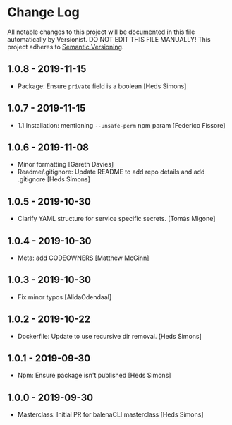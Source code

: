 # Change Log

All notable changes to this project will be documented in this file
automatically by Versionist. DO NOT EDIT THIS FILE MANUALLY!
This project adheres to [Semantic Versioning](http://semver.org/).

## 1.0.8 - 2019-11-15

* Package: Ensure `private` field is a boolean [Heds Simons]

## 1.0.7 - 2019-11-15

* 1.1 Installation: mentioning `--unsafe-perm` npm param [Federico Fissore]

## 1.0.6 - 2019-11-08

* Minor formatting [Gareth Davies]
* Readme/.gitignore: Update README to add repo details and add .gitignore [Heds Simons]

## 1.0.5 - 2019-10-30

* Clarify YAML structure for service specific secrets. [Tomás Migone]

## 1.0.4 - 2019-10-30

* Meta: add CODEOWNERS [Matthew McGinn]

## 1.0.3 - 2019-10-30

* Fix minor typos [AlidaOdendaal]

## 1.0.2 - 2019-10-22

* Dockerfile: Update to use recursive dir removal. [Heds Simons]

## 1.0.1 - 2019-09-30

* Npm: Ensure package isn't published [Heds Simons]

## 1.0.0 - 2019-09-30

* Masterclass: Initial PR for balenaCLI masterclass [Heds Simons]
